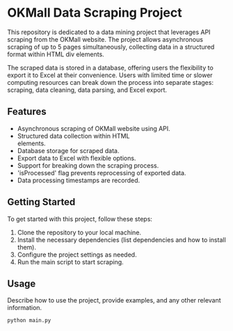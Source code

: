 # OKMall Data Scraping Project

This repository is dedicated to a data mining project that leverages API scraping from the OKMall website. The project allows asynchronous scraping of up to 5 pages simultaneously, collecting data in a structured format within HTML div elements. 

The scraped data is stored in a database, offering users the flexibility to export it to Excel at their convenience. Users with limited time or slower computing resources can break down the process into separate stages: scraping, data cleaning, data parsing, and Excel export.

## Features

- Asynchronous scraping of OKMall website using API.
- Structured data collection within HTML <div> elements.
- Database storage for scraped data.
- Export data to Excel with flexible options.
- Support for breaking down the scraping process.
- 'isProcessed' flag prevents reprocessing of exported data.
- Data processing timestamps are recorded.

## Getting Started

To get started with this project, follow these steps:

1. Clone the repository to your local machine.
2. Install the necessary dependencies (list dependencies and how to install them).
3. Configure the project settings as needed.
4. Run the main script to start scraping.

## Usage

Describe how to use the project, provide examples, and any other relevant information.

```python
python main.py
```
